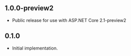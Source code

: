 
## 1.0.0-preview2

- Public release for use with ASP.NET Core 2.1-preview2

## 0.1.0

- Initial implementation.